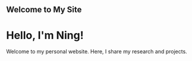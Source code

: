 Welcome to My Site
---
# Hello, I'm Ning!
Welcome to my personal website. Here, I share my research and projects.
